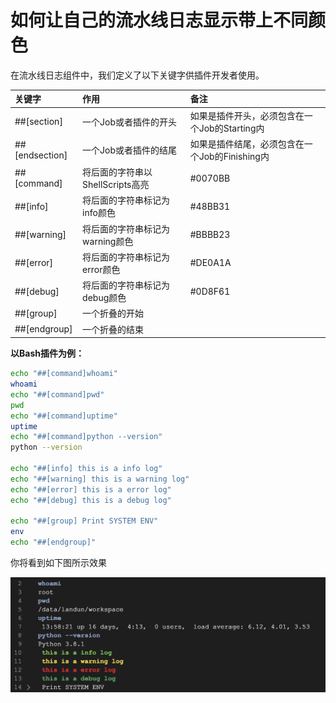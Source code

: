 # 如何让自己的流水线日志显示带上不同颜色

在流水线日志组件中，我们定义了以下关键字供插件开发者使用。

| 关键字 | 作用 | 备注 |
| :--- | :--- | :--- |
| \#\#\[section\] | 一个Job或者插件的开头 | 如果是插件开头，必须包含在一个Job的Starting内 |
| \#\#\[endsection\] | 一个Job或者插件的结尾 | 如果是插件结尾，必须包含在一个Job的Finishing内 |
| \#\#\[command\] | 将后面的字符串以ShellScripts高亮 | \#0070BB |
| \#\#\[info\] | 将后面的字符串标记为info颜色 | \#48BB31 |
| \#\#\[warning\] | 将后面的字符串标记为warning颜色 | \#BBBB23 |
| \#\#\[error\] | 将后面的字符串标记为error颜色 | \#DE0A1A |
| \#\#\[debug\] | 将后面的字符串标记为debug颜色 | \#0D8F61 |
| \#\#\[group\] | 一个折叠的开始 |  |
| \#\#\[endgroup\] | 一个折叠的结束 |  |

**以Bash插件为例：**

```bash
echo "##[command]whoami"
whoami
echo "##[command]pwd"
pwd
echo "##[command]uptime"
uptime
echo "##[command]python --version"
python --version
 
echo "##[info] this is a info log"
echo "##[warning] this is a warning log"
echo "##[error] this is a error log"
echo "##[debug] this is a debug log"
 
echo "##[group] Print SYSTEM ENV"
env
echo "##[endgroup]"
```

你将看到如下图所示效果

![](../../.gitbook/assets/image2020-1-9_21-59-12.png)




